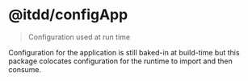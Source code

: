 
# @itdd/configApp

> Configuration used at run time

Configuration for the application is still baked-in at build-time but this package colocates configuration for the runtime to import and then consume.
